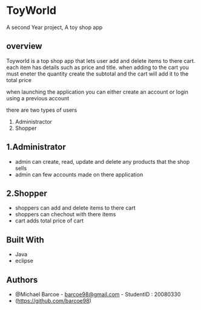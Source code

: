 # ToyWorld
A second Year project, A toy shop app 

## overview
Toyworld is a top shop app that lets user add and delete items to there cart.  each item has details such as price and title. when adding to the cart you must eneter the quantity create the subtotal and the cart will add it to the total price

when launching the application you can either create an account or login using a previous account

there are two types of users 
1. Administractor
2. Shopper

## 1.Administrator
* admin can create, read, update and delete any products that the shop sells
* admin can few accounts made on there application

## 2.Shopper
* shoppers can add and delete items to there cart 
* shoppers can chechout with there items
* cart adds total price of cart 


## Built With

* Java
* eclipse 

## Authors

* @Michael Barcoe - barcoe98@gmail.com - StudentID : 20080330
* (https://github.com/barcoe98)

